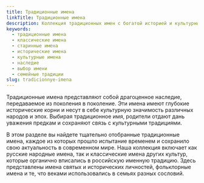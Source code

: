 ```yaml
---
title: Традиционные имена
linkTitle: Традиционные имена
description: Коллекция традиционных имен с богатой историей и культурным наследием. Выбирайте из проверенных веками имен для своего ребенка.
keywords:
  - традиционные имена
  - классические имена
  - старинные имена
  - исторические имена
  - культурные имена
  - наследие
  - выбор имени
  - семейные традиции
slug: tradicionnye-imena
---
```


Традиционные имена представляют собой драгоценное наследие, передаваемое из поколения в поколение. Эти имена имеют глубокие исторические корни и несут в себе культурную значимость различных народов и эпох. Выбирая традиционное имя, родители отдают дань уважения предкам и сохраняют связь с культурными традициями.

В этом разделе вы найдете тщательно отобранные традиционные имена, каждое из которых прошло испытание временем и сохранило свою актуальность в современном мире. Наша коллекция включает как русские народные имена, так и классические имена других культур, которые органично вписались в российскую именную традицию. Здесь представлены имена святых и исторических личностей, фольклорные имена и те, что веками использовались в семьях разных сословий.
